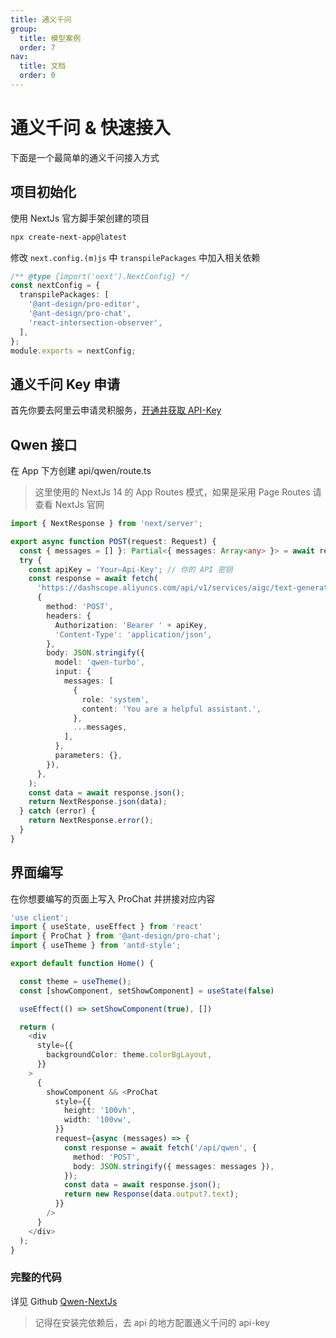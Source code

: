 ```yaml
---
title: 通义千问
group:
  title: 模型案例
  order: 7
nav:
  title: 文档
  order: 0
---
```


# 通义千问 & 快速接入

下面是一个最简单的通义千问接入方式

## 项目初始化

使用 NextJs 官方脚手架创建的项目

```bash
npx create-next-app@latest
```

修改 `next.config.(m)js` 中 `transpilePackages` 中加入相关依赖

```ts
/** @type {import('next').NextConfig} */
const nextConfig = {
  transpilePackages: [
    '@ant-design/pro-editor',
    '@ant-design/pro-chat',
    'react-intersection-observer',
  ],
};
module.exports = nextConfig;
```

## 通义千问 Key 申请

首先你要去阿里云申请灵积服务，[开通并获取 API-Key](https://help.aliyun.com/zh/dashscope/developer-reference/activate-dashscope-and-create-an-api-key)

## Qwen 接口

在 App 下方创建 api/qwen/route.ts

> 这里使用的 NextJs 14 的 App Routes 模式，如果是采用 Page Routes 请查看 NextJs 官网

```ts
import { NextResponse } from 'next/server';

export async function POST(request: Request) {
  const { messages = [] }: Partial<{ messages: Array<any> }> = await request.json();
  try {
    const apiKey = 'Your—Api-Key'; // 你的 API 密钥
    const response = await fetch(
      'https://dashscope.aliyuncs.com/api/v1/services/aigc/text-generation/generation',
      {
        method: 'POST',
        headers: {
          Authorization: 'Bearer ' + apiKey,
          'Content-Type': 'application/json',
        },
        body: JSON.stringify({
          model: 'qwen-turbo',
          input: {
            messages: [
              {
                role: 'system',
                content: 'You are a helpful assistant.',
              },
              ...messages,
            ],
          },
          parameters: {},
        }),
      },
    );
    const data = await response.json();
    return NextResponse.json(data);
  } catch (error) {
    return NextResponse.error();
  }
}
```

## 界面编写

在你想要编写的页面上写入 ProChat 并拼接对应内容

```ts
'use client';
import { useState, useEffect } from 'react'
import { ProChat } from '@ant-design/pro-chat';
import { useTheme } from 'antd-style';

export default function Home() {

  const theme = useTheme();
  const [showComponent, setShowComponent] = useState(false)

  useEffect(() => setShowComponent(true), [])

  return (
    <div
      style={{
        backgroundColor: theme.colorBgLayout,
      }}
    >
      {
        showComponent && <ProChat
          style={{
            height: '100vh',
            width: '100vw',
          }}
          request={async (messages) => {
            const response = await fetch('/api/qwen', {
              method: 'POST',
              body: JSON.stringify({ messages: messages }),
            });
            const data = await response.json();
            return new Response(data.output?.text);
          }}
        />
      }
    </div>
  );
}

```

### 完整的代码

详见 Github [Qwen-NextJs](https://github.com/ant-design/pro-chat/tree/main/demos/qwen-nextjs)

> 记得在安装完依赖后，去 api 的地方配置通义千问的 api-key
